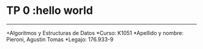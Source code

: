 
# TP 0 :hello world

***
+Algoritmos y Estructuras de Datos
*Curso: K1051
*Apellido y nombre: Pieroni, Agustin Tomas
*Legajo: 176.933-9
